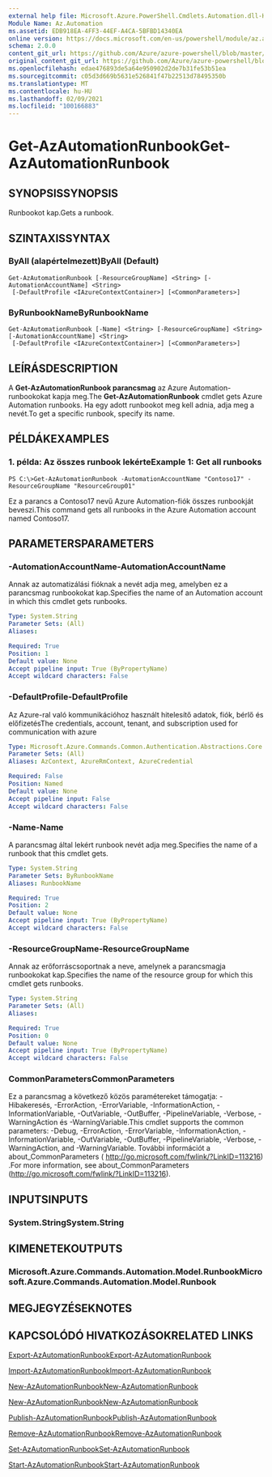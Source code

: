 ```yaml
---
external help file: Microsoft.Azure.PowerShell.Cmdlets.Automation.dll-Help.xml
Module Name: Az.Automation
ms.assetid: EDB918EA-4FF3-44EF-A4CA-5BFBD14340EA
online version: https://docs.microsoft.com/en-us/powershell/module/az.automation/get-azautomationrunbook
schema: 2.0.0
content_git_url: https://github.com/Azure/azure-powershell/blob/master/src/Automation/Automation/help/Get-AzAutomationRunbook.md
original_content_git_url: https://github.com/Azure/azure-powershell/blob/master/src/Automation/Automation/help/Get-AzAutomationRunbook.md
ms.openlocfilehash: edae476893de5a64e950902d2de7b31fe53b51ea
ms.sourcegitcommit: c05d3d669b5631e526841f47b22513d78495350b
ms.translationtype: MT
ms.contentlocale: hu-HU
ms.lasthandoff: 02/09/2021
ms.locfileid: "100166883"
---
```

# <span data-ttu-id="fbde6-101">Get-AzAutomationRunbook</span><span class="sxs-lookup"><span data-stu-id="fbde6-101">Get-AzAutomationRunbook</span></span>

## <span data-ttu-id="fbde6-102">SYNOPSIS</span><span class="sxs-lookup"><span data-stu-id="fbde6-102">SYNOPSIS</span></span>
<span data-ttu-id="fbde6-103">Runbookot kap.</span><span class="sxs-lookup"><span data-stu-id="fbde6-103">Gets a runbook.</span></span>

## <span data-ttu-id="fbde6-104">SZINTAXIS</span><span class="sxs-lookup"><span data-stu-id="fbde6-104">SYNTAX</span></span>

### <span data-ttu-id="fbde6-105">ByAll (alapértelmezett)</span><span class="sxs-lookup"><span data-stu-id="fbde6-105">ByAll (Default)</span></span>
```
Get-AzAutomationRunbook [-ResourceGroupName] <String> [-AutomationAccountName] <String>
 [-DefaultProfile <IAzureContextContainer>] [<CommonParameters>]
```

### <span data-ttu-id="fbde6-106">ByRunbookName</span><span class="sxs-lookup"><span data-stu-id="fbde6-106">ByRunbookName</span></span>
```
Get-AzAutomationRunbook [-Name] <String> [-ResourceGroupName] <String> [-AutomationAccountName] <String>
 [-DefaultProfile <IAzureContextContainer>] [<CommonParameters>]
```

## <span data-ttu-id="fbde6-107">LEÍRÁS</span><span class="sxs-lookup"><span data-stu-id="fbde6-107">DESCRIPTION</span></span>
<span data-ttu-id="fbde6-108">A **Get-AzAutomationRunbook parancsmag** az Azure Automation-runbookokat kapja meg.</span><span class="sxs-lookup"><span data-stu-id="fbde6-108">The **Get-AzAutomationRunbook** cmdlet gets Azure Automation runbooks.</span></span>
<span data-ttu-id="fbde6-109">Ha egy adott runbookot meg kell adnia, adja meg a nevét.</span><span class="sxs-lookup"><span data-stu-id="fbde6-109">To get a specific runbook, specify its name.</span></span>

## <span data-ttu-id="fbde6-110">PÉLDÁK</span><span class="sxs-lookup"><span data-stu-id="fbde6-110">EXAMPLES</span></span>

### <span data-ttu-id="fbde6-111">1. példa: Az összes runbook lekérte</span><span class="sxs-lookup"><span data-stu-id="fbde6-111">Example 1: Get all runbooks</span></span>
```
PS C:\>Get-AzAutomationRunbook -AutomationAccountName "Contoso17" -ResourceGroupName "ResourceGroup01"
```

<span data-ttu-id="fbde6-112">Ez a parancs a Contoso17 nevű Azure Automation-fiók összes runbookját beveszi.</span><span class="sxs-lookup"><span data-stu-id="fbde6-112">This command gets all runbooks in the Azure Automation account named Contoso17.</span></span>

## <span data-ttu-id="fbde6-113">PARAMETERS</span><span class="sxs-lookup"><span data-stu-id="fbde6-113">PARAMETERS</span></span>

### <span data-ttu-id="fbde6-114">-AutomationAccountName</span><span class="sxs-lookup"><span data-stu-id="fbde6-114">-AutomationAccountName</span></span>
<span data-ttu-id="fbde6-115">Annak az automatizálási fióknak a nevét adja meg, amelyben ez a parancsmag runbookokat kap.</span><span class="sxs-lookup"><span data-stu-id="fbde6-115">Specifies the name of an Automation account in which this cmdlet gets runbooks.</span></span>

```yaml
Type: System.String
Parameter Sets: (All)
Aliases:

Required: True
Position: 1
Default value: None
Accept pipeline input: True (ByPropertyName)
Accept wildcard characters: False
```

### <span data-ttu-id="fbde6-116">-DefaultProfile</span><span class="sxs-lookup"><span data-stu-id="fbde6-116">-DefaultProfile</span></span>
<span data-ttu-id="fbde6-117">Az Azure-ral való kommunikációhoz használt hitelesítő adatok, fiók, bérlő és előfizetés</span><span class="sxs-lookup"><span data-stu-id="fbde6-117">The credentials, account, tenant, and subscription used for communication with azure</span></span>

```yaml
Type: Microsoft.Azure.Commands.Common.Authentication.Abstractions.Core.IAzureContextContainer
Parameter Sets: (All)
Aliases: AzContext, AzureRmContext, AzureCredential

Required: False
Position: Named
Default value: None
Accept pipeline input: False
Accept wildcard characters: False
```

### <span data-ttu-id="fbde6-118">-Name</span><span class="sxs-lookup"><span data-stu-id="fbde6-118">-Name</span></span>
<span data-ttu-id="fbde6-119">A parancsmag által lekért runbook nevét adja meg.</span><span class="sxs-lookup"><span data-stu-id="fbde6-119">Specifies the name of a runbook that this cmdlet gets.</span></span>

```yaml
Type: System.String
Parameter Sets: ByRunbookName
Aliases: RunbookName

Required: True
Position: 2
Default value: None
Accept pipeline input: True (ByPropertyName)
Accept wildcard characters: False
```

### <span data-ttu-id="fbde6-120">-ResourceGroupName</span><span class="sxs-lookup"><span data-stu-id="fbde6-120">-ResourceGroupName</span></span>
<span data-ttu-id="fbde6-121">Annak az erőforráscsoportnak a neve, amelynek a parancsmagja runbookokat kap.</span><span class="sxs-lookup"><span data-stu-id="fbde6-121">Specifies the name of the resource group for which this cmdlet gets runbooks.</span></span>

```yaml
Type: System.String
Parameter Sets: (All)
Aliases:

Required: True
Position: 0
Default value: None
Accept pipeline input: True (ByPropertyName)
Accept wildcard characters: False
```

### <span data-ttu-id="fbde6-122">CommonParameters</span><span class="sxs-lookup"><span data-stu-id="fbde6-122">CommonParameters</span></span>
<span data-ttu-id="fbde6-123">Ez a parancsmag a következő közös paramétereket támogatja: -Hibakeresés, -ErrorAction, -ErrorVariable, -InformationAction, -InformationVariable, -OutVariable, -OutBuffer, -PipelineVariable, -Verbose, -WarningAction és -WarningVariable.</span><span class="sxs-lookup"><span data-stu-id="fbde6-123">This cmdlet supports the common parameters: -Debug, -ErrorAction, -ErrorVariable, -InformationAction, -InformationVariable, -OutVariable, -OutBuffer, -PipelineVariable, -Verbose, -WarningAction, and -WarningVariable.</span></span> <span data-ttu-id="fbde6-124">További információt a about_CommonParameters ( http://go.microsoft.com/fwlink/?LinkID=113216) .</span><span class="sxs-lookup"><span data-stu-id="fbde6-124">For more information, see about_CommonParameters (http://go.microsoft.com/fwlink/?LinkID=113216).</span></span>

## <span data-ttu-id="fbde6-125">INPUTS</span><span class="sxs-lookup"><span data-stu-id="fbde6-125">INPUTS</span></span>

### <span data-ttu-id="fbde6-126">System.String</span><span class="sxs-lookup"><span data-stu-id="fbde6-126">System.String</span></span>

## <span data-ttu-id="fbde6-127">KIMENETEK</span><span class="sxs-lookup"><span data-stu-id="fbde6-127">OUTPUTS</span></span>

### <span data-ttu-id="fbde6-128">Microsoft.Azure.Commands.Automation.Model.Runbook</span><span class="sxs-lookup"><span data-stu-id="fbde6-128">Microsoft.Azure.Commands.Automation.Model.Runbook</span></span>

## <span data-ttu-id="fbde6-129">MEGJEGYZÉSEK</span><span class="sxs-lookup"><span data-stu-id="fbde6-129">NOTES</span></span>

## <span data-ttu-id="fbde6-130">KAPCSOLÓDÓ HIVATKOZÁSOK</span><span class="sxs-lookup"><span data-stu-id="fbde6-130">RELATED LINKS</span></span>

[<span data-ttu-id="fbde6-131">Export-AzAutomationRunbook</span><span class="sxs-lookup"><span data-stu-id="fbde6-131">Export-AzAutomationRunbook</span></span>](./Export-AzAutomationRunbook.md)

[<span data-ttu-id="fbde6-132">Import-AzAutomationRunbook</span><span class="sxs-lookup"><span data-stu-id="fbde6-132">Import-AzAutomationRunbook</span></span>](./Import-AzAutomationRunbook.md)

[<span data-ttu-id="fbde6-133">New-AzAutomationRunbook</span><span class="sxs-lookup"><span data-stu-id="fbde6-133">New-AzAutomationRunbook</span></span>](./New-AzAutomationRunbook.md)

[<span data-ttu-id="fbde6-134">New-AzAutomationRunbook</span><span class="sxs-lookup"><span data-stu-id="fbde6-134">New-AzAutomationRunbook</span></span>](./New-AzAutomationRunbook.md)

[<span data-ttu-id="fbde6-135">Publish-AzAutomationRunbook</span><span class="sxs-lookup"><span data-stu-id="fbde6-135">Publish-AzAutomationRunbook</span></span>](./Publish-AzAutomationRunbook.md)

[<span data-ttu-id="fbde6-136">Remove-AzAutomationRunbook</span><span class="sxs-lookup"><span data-stu-id="fbde6-136">Remove-AzAutomationRunbook</span></span>](./Remove-AzAutomationRunbook.md)

[<span data-ttu-id="fbde6-137">Set-AzAutomationRunbook</span><span class="sxs-lookup"><span data-stu-id="fbde6-137">Set-AzAutomationRunbook</span></span>](./Set-AzAutomationRunbook.md)

[<span data-ttu-id="fbde6-138">Start-AzAutomationRunbook</span><span class="sxs-lookup"><span data-stu-id="fbde6-138">Start-AzAutomationRunbook</span></span>](./Start-AzAutomationRunbook.md)


